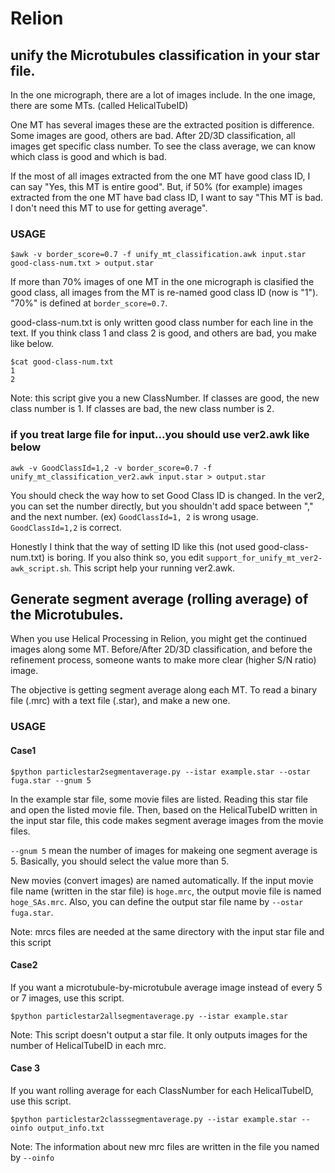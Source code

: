 # Relion
## unify the Microtubules classification in your star file.

In the one micrograph, there are a lot of images include. In the one image, there are some MTs. (called HelicalTubeID)

One MT has several images these are the extracted position is difference. Some images are good, others are bad. 
After 2D/3D classification, all images get specific class number.
To see the class average, we can know which class is good and which is bad.

If the most of all images extracted from the one MT have good class ID, I can say "Yes, this MT is entire good".
But, if 50% (for example) images extracted from the one MT have bad class ID, I want to say "This MT is bad. I don't need this MT to use for getting average".

### USAGE
```
$awk -v border_score=0.7 -f unify_mt_classification.awk input.star good-class-num.txt > output.star
```
If more than 70% images of one MT in the one micrograph is clasified the good class, all images from the MT is re-named good class ID (now is "1").
"70%" is defined at ```border_score=0.7```.

good-class-num.txt is only written good class number for each line in the text.
If you think class 1 and class 2 is good, and others are bad, you make like below.
```
$cat good-class-num.txt
1
2
```
Note: this script give you a new ClassNumber. If classes are good, the new class number is 1. If classes are bad, the new class number is 2. 

### if you treat large file for input...you should use ver2.awk like below
```
awk -v GoodClassId=1,2 -v border_score=0.7 -f unify_mt_classification_ver2.awk input.star > output.star
```
You should check the way how to set Good Class ID is changed.
In the ver2, you can set the number directly, but you shouldn't add space between "," and the next number.
(ex) ```GoodClassId=1, 2``` is wrong usage. ```GoodClassId=1,2``` is correct.

Honestly I think that the way of setting ID like this (not used good-class-num.txt) is boring.
If you also think so, you edit ```support_for_unify_mt_ver2-awk_script.sh```. This script help your running ver2.awk.

## Generate segment average (rolling average) of the Microtubules.

When you use Helical Processing in Relion, you might get the continued images along some MT.
Before/After 2D/3D classification, and before the refinement process, someone wants to make more clear (higher S/N ratio) image.

The objective is getting segment average along each MT.
To read a binary file (.mrc) with a text file (.star), and make a new one.

### USAGE
#### Case1
```
$python particlestar2segmentaverage.py --istar example.star --ostar fuga.star --gnum 5
```
In the example star file, some movie files are listed. Reading this star file and open the listed movie file.
Then, based on the HelicalTubeID written in the input star file, this code makes segment average images from the movie files.

```--gnum 5``` mean the number of images for makeing one segment average is 5. Basically, you should select the value more than 5.

New movies (convert images) are named automatically.
If the input movie file name (written in the star file) is ```hoge.mrc```, the output movie file is named ```hoge_SAs.mrc```.
Also, you can define the output star file name by ```--ostar fuga.star```.

Note: mrcs files are needed at the same directory with the input star file and this script

#### Case2
If you want a microtubule-by-microtubule average image instead of every 5 or 7 images, use this script.
```
$python particlestar2allsegmentaverage.py --istar example.star
```
Note: This script doesn't output a star file. It only outputs images for the number of HelicalTubeID in each mrc.

#### Case 3
If you want rolling average for each ClassNumber for each HelicalTubeID, use this script.
```
$python particlestar2classsegmentaverage.py --istar example.star --oinfo output_info.txt
```
Note: The information about new mrc files are written in the file you named by ```--oinfo```
